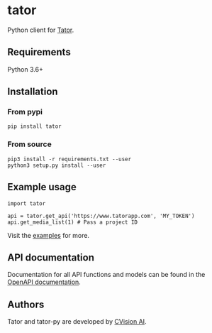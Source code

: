 # tator

Python client for [Tator](https://github.com/cvisionai/tator).

## Requirements

Python 3.6+

## Installation

### From pypi
```
pip install tator
```

### From source
```
pip3 install -r requirements.txt --user
python3 setup.py install --user
```

## Example usage
```
import tator

api = tator.get_api('https://www.tatorapp.com', 'MY_TOKEN')
api.get_media_list(1) # Pass a project ID
```

Visit the [examples](examples) for more.

## API documentation

Documentation for all API functions and models can be found in the [OpenAPI documentation](https://tator.readthedocs.io/en/latest/tator-py/api.html).

## Authors

Tator and tator-py are developed by [CVision AI](https://www.cvisionai.com).

